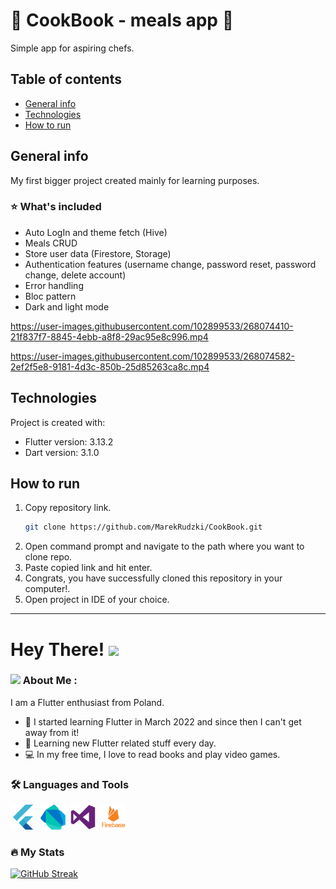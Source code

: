 # 🍕 CookBook - meals app 🍰

Simple app for aspiring chefs.

## Table of contents
* [General info](#general-info)
* [Technologies](#technologies)
* [How to run](#how-to-run)

## General info

My first bigger project created mainly for learning purposes.

### :star: What's included
- Auto LogIn and theme fetch (Hive)
- Meals CRUD
- Store user data (Firestore, Storage)
- Authentication features (username change, password reset, password change, delete account)
- Error handling
- Bloc pattern
- Dark and light mode

https://user-images.githubusercontent.com/102899533/268074410-21f837f7-8845-4ebb-a8f8-29ac95e8c996.mp4

https://user-images.githubusercontent.com/102899533/268074582-2ef2f5e8-9181-4d3c-850b-25d85263ca8c.mp4


## Technologies
Project is created with:
* Flutter version: 3.13.2
* Dart version: 3.1.0

## How to run
1. Copy repository link.
   ```sh
   git clone https://github.com/MarekRudzki/CookBook.git
   ```
2. Open command prompt and navigate to the path where you want to clone repo.
3. Paste copied link and hit enter.
4. Congrats, you have successfully cloned this repository in your computer!.
5. Open project in IDE of your choice.

---

<h1>
  Hey There!
  <img src="https://media.giphy.com/media/hvRJCLFzcasrR4ia7z/giphy.gif" width="30px"/>
</h1>

### <img src="https://media.giphy.com/media/WUlplcMpOCEmTGBtBW/giphy.gif" width="30"> About Me :


I am a Flutter enthusiast from Poland.
- :telescope: I started learning Flutter in March 2022 and since then I can't get away from it!
- :book: Learning new Flutter related stuff every day.
- :computer: In my free time, I love to read books and play video games.

### :hammer_and_wrench: Languages and Tools
<div>
  <img src="https://github.com/devicons/devicon/blob/master/icons/flutter/flutter-original.svg" title="Flutter" alt="Flutter" width="40" height="40"/>&nbsp;
  <img src="https://github.com/devicons/devicon/blob/master/icons/dart/dart-original.svg" title="Dart" alt="Dart" width="40" height="40"/>&nbsp;
  <img src="https://github.com/devicons/devicon/blob/master/icons/visualstudio/visualstudio-plain.svg" title="VSCode" alt="VSCode" width="40" height="40"/>&nbsp;
  <img src="https://github.com/devicons/devicon/blob/master/icons/firebase/firebase-plain-wordmark.svg" title="Firebase" alt="Firebase" width="40" height="40"/>
</div>

### :fire: My Stats
[![GitHub Streak](http://github-readme-streak-stats.herokuapp.com?user=MarekRudzki&theme=dark&background=000000)](https://git.io/streak-stats)

